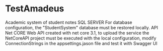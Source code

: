 # TestAmadeus
Academic system of student notes
SQL SERVER
For database configuration, the "StudentSystem" database must be restored locally.
API Net CORE
Web API created with net core 3.1, to upload the service the NetCoreAPI project must be executed with the local configuration, modify ConnectionStrings in the appsettings.jason file and test it with Swagger UI


